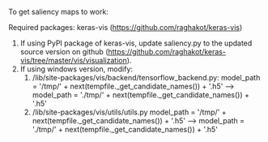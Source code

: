 To get saliency maps to work:

Required packages: 
keras-vis (https://github.com/raghakot/keras-vis)

1. If using PyPI package of keras-vis, update saliency.py to the updated source version on github (https://github.com/raghakot/keras-vis/tree/master/vis/visualization).
2. If using windows version, modify:
	1. /lib/site-packages/vis/backend/tensorflow_backend.py:
		model_path = '/tmp/' + next(tempfile._get_candidate_names()) + '.h5' -->
		model_path = './tmp/' + next(tempfile._get_candidate_names()) + '.h5'
	2. /lib/site-packages/vis/utils/utils.py
		model_path = '/tmp/' + next(tempfile._get_candidate_names()) + '.h5' -->
		model_path = './tmp/' + next(tempfile._get_candidate_names()) + '.h5'





